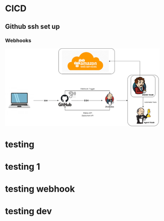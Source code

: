 # CICD
## Github ssh set up
### Webhooks
![](images/CICD.png)
# testing
# testing 1
# testing webhook
# testing dev
